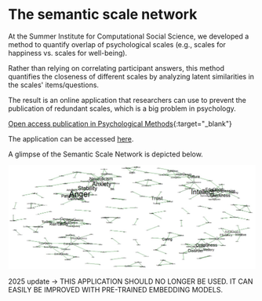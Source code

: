 <h1> The semantic scale network </h1>

At the Summer Institute for Computational Social Science, we developed a method to quantify overlap of psychological scales (e.g., scales for happiness vs. scales for well-being).

Rather than relying on correlating participant answers, this method quantifies the closeness of different scales by analyzing latent similarities in the scales' items/questions.

The result is an online application that researchers can use to prevent the publication of redundant scales, which is a big problem in psychology.

[Open access publication in Psychological Methods](https://osf.io/y87pe/){:target="_blank"}

The application can be accessed [here](https://rosenbusch.shinyapps.io/semantic_net/).

A glimpse of the Semantic Scale Network is depicted below.

<img src="assets/blog_images/the ssn.jpg">


2025 update -> THIS APPLICATION SHOULD NO LONGER BE USED. IT CAN EASILY BE IMPROVED WITH PRE-TRAINED EMBEDDING MODELS.
